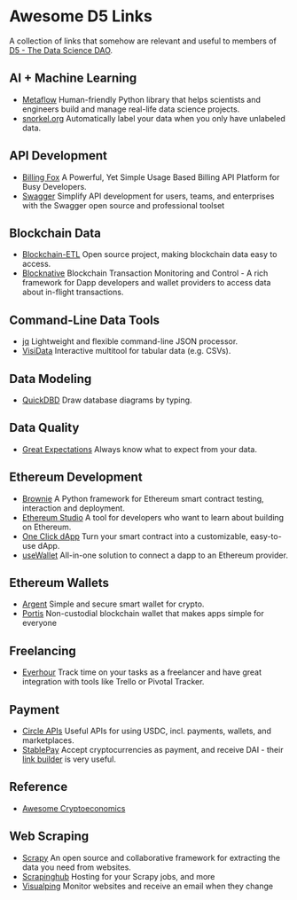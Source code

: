 # Awesome D5 Links
A collection of links that somehow are relevant and useful to members of [D5 - The Data Science DAO](http://d5.ai/).

## AI + Machine Learning
- [Metaflow](https://metaflow.org/) Human-friendly Python library that helps scientists and engineers build and manage real-life data science projects.
- [snorkel.org](https://www.snorkel.org/) Automatically label your data when you only have unlabeled data.

## API Development
- [Billing Fox](https://billingfox.com/) A Powerful, Yet Simple Usage Based Billing API Platform for Busy Developers.
- [Swagger](https://swagger.io/) Simplify API development for users, teams, and enterprises with the Swagger open source and professional toolset

## Blockchain Data
- [Blockchain-ETL](https://github.com/blockchain-etl) Open source project, making blockchain data easy to access.
- [Blocknative](https://www.blocknative.com/) Blockchain Transaction Monitoring and Control - A rich framework for Dapp developers and wallet providers to access data about in-flight transactions.

## Command-Line Data Tools
- [jq](https://stedolan.github.io/jq/) Lightweight and flexible command-line JSON processor.
- [VisiData](http://visidata.org/) Interactive multitool for tabular data (e.g. CSVs).

## Data Modeling
- [QuickDBD](https://www.quickdatabasediagrams.com/) Draw database diagrams by typing.

## Data Quality
- [Great Expectations](https://github.com/great-expectations/great_expectations) Always know what to expect from your data.

## Ethereum Development
- [Brownie](https://eth-brownie.readthedocs.io/en/latest/) A Python framework for Ethereum smart contract testing, interaction and deployment.
- [Ethereum Studio](https://studio.ethereum.org/) A tool for developers who want to learn about building on Ethereum.
- [One Click dApp](https://oneclickdapp.com/) Turn your smart contract into a customizable, easy-to-use dApp.
- [useWallet](https://github.com/aragon/use-wallet) All-in-one solution to connect a dapp to an Ethereum provider.

## Ethereum Wallets
- [Argent](https://www.argent.xyz/) Simple and secure smart wallet for crypto.
- [Portis](https://portis.io/) Non-custodial blockchain wallet that makes apps simple for everyone

## Freelancing
- [Everhour](https://everhour.com/) Track time on your tasks as a freelancer and have great integration with tools like Trello or Pivotal Tracker. 

## Payment
- [Circle APIs](https://www.circle.com/en/developers) Useful APIs for using USDC, incl. payments, wallets, and marketplaces.
- [StablePay](https://stablepay.io/) Accept cryptocurrencies as payment, and receive DAI - their [link builder](https://stablepay.io/) is very useful.

## Reference

- [Awesome Cryptoeconomics](https://github.com/jpantunes/awesome-cryptoeconomics/blob/master/readme.md)

## Web Scraping
- [Scrapy](https://scrapy.org/) An open source and collaborative framework for extracting the data you need from websites.
- [Scrapinghub](https://scrapinghub.com/) Hosting for your Scrapy jobs, and more
- [Visualping](https://visualping.io/) Monitor websites and receive an email when they change
